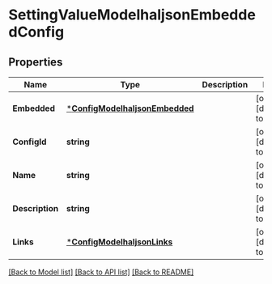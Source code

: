 # SettingValueModelhaljsonEmbeddedConfig

## Properties
Name | Type | Description | Notes
------------ | ------------- | ------------- | -------------
**Embedded** | [***ConfigModelhaljsonEmbedded**](ConfigModelhaljson__embedded.md) |  | [optional] [default to null]
**ConfigId** | **string** |  | [optional] [default to null]
**Name** | **string** |  | [optional] [default to null]
**Description** | **string** |  | [optional] [default to null]
**Links** | [***ConfigModelhaljsonLinks**](ConfigModelhaljson__links.md) |  | [optional] [default to null]

[[Back to Model list]](../README.md#documentation-for-models) [[Back to API list]](../README.md#documentation-for-api-endpoints) [[Back to README]](../README.md)

